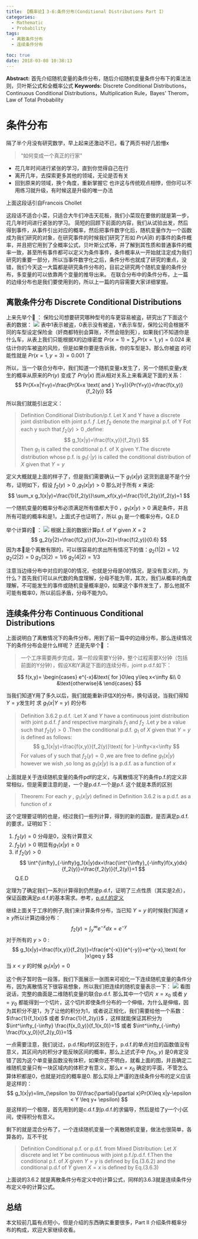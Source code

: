 ```yaml
---
title: 【概率论】3-6:条件分布(Conditional Distributions Part I）
categories:
  - Mathematic
  - Probability
tags:
  - 离散条件分布
  - 连续条件分布

toc: true
date: 2018-03-08 10:38:13
---
```


**Abstract:** 首先介绍随机变量的条件分布，随后介绍随机变量条件分布下的乘法法则，贝叶斯公式和全概率公式
**Keywords:** Discrete Conditional Distributions，Continuous Conditional Distributions，Multiplication Rule，Bayes' Therom，Law of Total Probability

<!--more-->
# 条件分布
隔了半个月没有研究数学，早上起来还激动不已，看了两页书好几脸懵x
> “如何变成一个真正的行家”
- 花几年时间进行紧张的学习，直到你觉得自己在行
- 离开几年，去探索更多其他的领域，无论是否有关
- 回到原来的领域，换个角度，重新掌握它
也许这与传统观点相悖，但你可以不用练习就升级，有时候这是升级的唯一办法

上面这段话引自Francois Chollet

这段话不适合小菜，只适合大牛们冲击天花板，我们小菜现在要做的就是第一步，花几年时间进行紧张的学习。
简短的回顾下前面的内容，我们从试验出发，然后得到事件，从事件引出对应的概率，然后把事件数字化后，随机变量作为一个函数成为我们研究的对象，在研究事件的时候我们研究了形如 $Pr(A|B)$ 的事件的条件概率，并且把它用到了全概率公式，贝叶斯公式等，并了解到其性质和普通事件的概率一致，甚至所有事件都可以定义为条件事件，条件概率从一开始就注定成为我们研究的重要一部分，所以当事件数字化之后，条件分布也就成了研究的重点，没错，我们今天这一大篇都是研究条件分布的，目前之研究两个随机变量的条件分布，多变量的可以依靠两个变量的推导出来。
在联合分布中的条件分布，上一篇的边缘分布也是我们要使用到的，所以上一篇的内容需要大家详细掌握。
## 离散条件分布 Discrete Conditional Distributions
上来先举个🌰 ：
保险公司想要研究哪种型号的车更容易被盗，研究出了下面这个表的数据：
![](./car.png)
表中1表示被盗，0表示没有被盗，Y表示车型，保险公司会根据不同的车型设定保险金（奸商都特别会算账，不然会赔到死），如果我们不知道你是什么车，从表上我们只能根据X的边缘密度 $Pr(x=1)=\sum_{y}Pr(x=1,y)=0.024$ 来估计你的车被盗的风险，但是如果你要是告诉我，你的车型是3，那么你被盗  的可能性就是 $Pr(x=1,y=3)=0.001$ 了

所以，当一个联合分布中，我们知道一个随机变量x发生了，另一个随机变量y发生的概率从原来的$Pr(y)$ 变成了 $Pr(y|x)$ 而从相对关系上来看满足下面的关系：
$$
Pr(X=x|Y=y)=\frac{Pr(X=x \text{ and } Y=y)}{Pr(Y=y)}=\frac{f(x,y)}{f_2(y)}
$$

所以我们就能引出定义：
> Definition Conditional Distribution/p.f. Let X and Y have a discrete joint distribution eith joint p.f. $f$ .Let $f_2$ denote the marginal p.f. of Y Fot each y such that $f_2(y)>0$ ,define:
$$
g_1(x|y)=\frac{f(x,y)}{f_2(y)}
$$
>Then $g_1$ is called the conditional p.f. of X given Y.The discrete distribution whose p.f. is $g_1(\cdot |y)$ is called the conditional distribution of $X$ given that $Y=y$

定义大概就是上面的样子了，但是我们需要确认一下 $g_1(x|y)$ 这货到底是不是个分布，证明如下，假设 $f_2(y)>0$ ,$g_1(x|y)>0$ 那么对于所有 $x$ 来说:
$$
\sum_x g_1(x|y)=\frac{1}{f_2(y)}\sum_xf(x,y)=\frac{1}{f_2(y)}f_2(y)=1
$$

一个随机变量的概率分布必须满足所有值都大于0 ，$g_1(x|y)>0$ 满足条件，并且所有可能的概率和是1，上面式子也证明了，所以 $g_1$ 是一个概率分布，Q.E.D

举个计算的🌰 ：
![](./table3_4.png)
根据上面的数据计算p.f. of $Y$ given $X=2$
$$
g_2(y|2)=\frac{f(2,y)}{f_1(x=2)}=\frac{f(2,y)}{0.6}
$$
因为本🌰是个离散有限的，可以很容易的求出所有情况下的值：$g_2(1|2)=1/2$ $g_2(2|2)=0$  $g_2(3|2)=1/6$ $g_2(4|2)=1/3$

注意当边缘分布中对应的是0的情况，也就是分母是0的情况，是没有意义的，为什么？首先我们可以从代数的角度理解，分母不能为零，其次，我们从概率的角度理解，不可能发生的事件或随机变量概率是0，如果这个事件发生了，那么他就不可能有概率0，所以前后矛盾，分母不能为0。
## 连续条件分布 Continuous Conditional Distributions
上面说明白了离散情况下的条件分布，用到了前一篇中的边缘分布，那么连续情况下的条件分布会是什么样呢？
还是先举个🌰 ：
>一个工序需要两步完成，第一阶段需要Y分钟，整个过程需要X分钟（包括前面的Y分钟），假设X和Y满足下面的连续分布，joint p.d.f.如下：

$$
f(x,y)=
\begin{cases}
e^{-x}&\text{ for }0\leq y\leq x<\infty &\\
0 &\text{otherwise}&
\end{cases}
$$

当我们知道Y用了多久以后，我们就能重新评估X的分布，换句话说，当我们得知 $Y=y$发生时 求 $g_1(x|Y=y)$ 的分布

> Definition 3.6.2 p.d.f. :Let $X$ and $Y$ have a continuous joint distribution with joint p.d.f. $f$ and respective marginals $f_1$ and $f_2$ .Let $y$ be a value such that $f_2(y)>0$ .Then the conditional p.d.f. $g_1$ of $X$ given that $Y=y$ is defined as follows:
$$
g_1(x|y)=\frac{f(x,y)}{f_2(y)}\text{ for }-\infty<x<\infty
$$
For values of y such that $f_2(y)=0$ ,we are free to define $g_1(x|y)$ however we wish ,so long as $g_1(x|y)$ is a p.d.f. as a function of $x$

上面就是关于连续随机变量的条件pdf的定义，与离散情况下的条件p.f.的定义非常相似，但是需要注意的是，一个是p.d.f.一个是p.f. 这个就是本质的区别

>Theorem: For each $y$ , $g_1(x|y)$ defined in Definition 3.6.2 is a p.d.f. as a function of $x$

这个定理要证明的也是，经过我们一些列计算，得到的新的函数，是否满足p.d.f.的要求，证明如下：
1. $f_2(y)=0$ 分母是0，没有计算意义
2. $f_2(y)>0$ 明显有$g_1(x|y)\geq0$
3. if $f_2(y)>0$
$$
\int^{\infty}_{-\infty}g_1(x|y)dx=\frac{\int^{\infty}_{-\infty}f(x,y)dx}{f_2(y)}=\frac{f_2(y)}{f_2(y)}=1
$$
Q.E.D

定理为了确定我们一系列计算得到仍然是p.d.f，证明了三点性质（其实是2点），保证函数满足p.d.f.的基本需求。参考，[p.d.f.的定义](http://face2ai.com/Math-Probability-3-2-Continuous-Distribution/)

继续上面关于工序的例子,我们来计算条件分布，当已知 $Y=y$ 的时候我们知道 $x\geq y$所以计算边缘分布：
$$
f_2(y)=\int^\infty_{y}e^{-x}dx=e^{-y}
$$
对于所有的 $y>0$ :
$$
g_1(x|y)=\frac{f(x,y)}{f_2(y)}=\frac{e^{-x}}{e^{-y}}=e^{y-x},\text{ for }x\geq y
$$
当 $x<y$ 的时候 $g_1(x|y)=0$

这个例子暂时告一段落，我们下面展示一张图来可视化一下连续随机变量的条件分布，因为离散情况下很容易想象，所以我们把连续的随机变量表示一下：
![](./p_d_f.png)
看图说话，完整的曲面是二维随机变量的联合p.d.f. 那么其中一个切片 $x=x_0$ 或者  $y=y_0$ 都能得到一个切片，这个切片即使条件分布的一个伸缩，为什么是伸缩，因为其积分不是1，为了让他的积分为1，或者说正规化，我们需要给他一个系数：$\frac{1}{f_1(x)}$ 或者 $\frac{1}{f_2(y)}$ ，这样就能保证其积分为 $\int^\infty_{-\infty} \frac{f(x_0,y)}{f_1(x_0)}=1$ 或者 $\int^\infty_{-\infty} \frac{f(x,y_0)}{f_2(y_0)}=1$

一点需要注意，我们说过，p.d.f和pf的区别在于，p.d.f.的单点对应的函数值没有意义，其区间内的积分才能反映区间的概率，那么上述式子中 $f(x_0,y)$ 是0肯定没错了因为这个单变量函数没有体积，如果你还不明白，就看上面的图，并且确定二维随机变量只有一块区域内的体积才有意义，那么$x=x_0$ 确定的平面，不管怎么算体积都是0，也就是对应的概率是0.
那么实际上严谨的连续条件分布的定义应该是这样的：
$$
g_1(x|y)=lim_{\epsilon \to 0}\frac{\partial}{\partial x}Pr(X\leq x|y-\epsilon < Y \leq y+ \epsilon)
$$
是这样的一个极限，首先用到的是c.d.f.到p.d.f.的求偏导，然后是给了y一个小区间，使得积分有意义。

剩下的就是混合分布了，一个连续随机变量一个离散随机变量，做法也很简单，各算各的，互不干扰
> Definition Conditional p.f. or p.d.f. from Mixed Distribution: Let $X$ discrete and let $Y$ be continuous with joint p.f./p.d.f. f.Then the conditional p.f. of $X$ given $Y=y$ is defined by Eq.(3.6.2) and the conditional p.d.f of $Y$ given $X=x$ is defined by Eq.(3.6.3)

上面说的3.6.2 就是离散条件分布定义中的计算公式，同样的3.6.3就是连续条件分布定义中的计算公式。

## 总结
本文较前几篇有点短小，但是介绍的东西确实重要很多，Part II 介绍条件概率分布的构成，欢迎大家继续收看。





